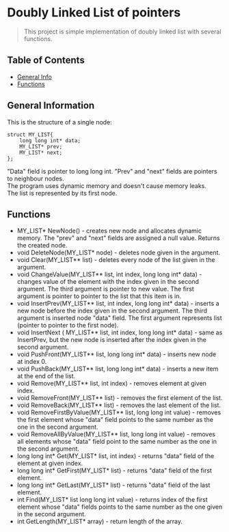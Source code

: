 # Doubly Linked List of pointers
> This project is simple implementation of doubly linked list with several functions.

## Table of Contents
* [General Info](#general-information)
* [Functions](#functions)

## General Information
This is the structure of a single node: <br/>
```
struct MY_LIST{
    long long int* data;
    MY_LIST* prev;
    MY_LIST* next;
};                        
```
"Data" field is pointer to long long int. "Prev" and "next" fields are pointers to neighbour nodes. <br/> 
The program uses dynamic memory and doesn't cause memory leaks. <br/>
The list is represented by its first node.

## Functions
- MY_LIST* NewNode() - creates new node and allocates dynamic memory. The "prev" and "next" fields are assigned a null value. Returns the created node.
- void DeleteNode(MY_LIST* node) - deletes node given in the argument.
- void Clear(MY_LIST** list) - deletes every node of the list given in the argument.
- void ChangeValue(MY_LIST** list, int index, long long int* data) - changes value of the element with the index given in the second argument. The third argument is pointer to new value. The first argument is pointer to pointer to the list that this item is in.
- void InsertPrev(MY_LIST** list, int index, long long int* data) - inserts a new node before the index given in the second argument. The third argument is inserted node "data" field. The first argument represents list (pointer to pointer to the first node).
- void InsertNext ( MY_LIST** list, int index, long long int* data) - same as InsertPrev, but the new node is inserted after the index given in the second argument.
- void PushFront(MY_LIST** list, long long int* data) - inserts new node at index 0.
- void PushBack(MY_LIST** list, long long int* data) - inserts a new item at the end of the list.
- void Remove(MY_LIST** list, int index) - removes element at given index.
- void RemoveFront(MY_LIST** list) - removes the first element of the list.
- void RemoveBack(MY_LIST** list) - removes the last element of the list.
- void RemoveFirstByValue(MY_LIST** list, long long int value) - removes the first element whose "data" field points to the same number as the one in the second argument.
- void RemoveAllByValue(MY_LIST** list, long long int value) - removes all elements whose "data" field point to the same number as the one in the second argument.
- long long int* Get(MY_LIST* list, int index) - returns "data" field of the element at given index.
- long long int* GetFirst(MY_LIST* list) - returns "data" field of the first element.
- long long int* GetLast(MY_LIST* list) - returns "data" field of the last element.
- int Find(MY_LIST* list long long int value) - returns index of the first element whose "data" fields points to the same number as the one given in the second argument.
- int GetLength(MY_LIST* array) - return length of the array.
